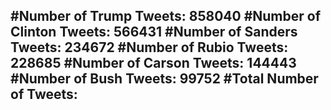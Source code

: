 #Number of Trump Tweets: 858040
#Number of Clinton Tweets: 566431
#Number of Sanders Tweets: 234672
#Number of Rubio Tweets: 228685
#Number of Carson Tweets: 144443
#Number of Bush Tweets: 99752
#Total Number of Tweets:  
---
